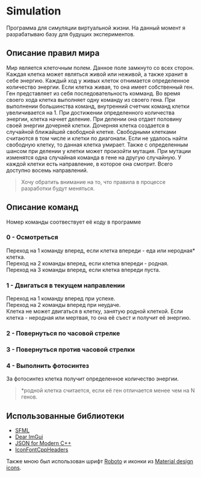 # Simulation

Программа для симуляции виртуальной жизни. На данный момент я разрабатываю базу для будущих экспериментов.

## Описание правил мира
Мир является клеточным полем. Данное поле замкнуто со всех сторон. Каждая клетка может являться живой или неживой, а также хранит в себе энергию.
Каждый ход у живых клеток отнимается определенное количество энергии. Если клетка живая, то она имеет собственный ген.
Ген представляет из себя последовательность комманд. Во время своего хода клетка выполняет одну команду из своего гена.
При выполнении большинства команд, внутренний счетчик команд клетки увеличивается на 1. При достижении определенного количества энергии, клетка начнет деление.
При делении она отдает половину своей энергии дочерней клетки. Дочерняя клетка создается в случайной ближайшей свободной клетке. Свободными клетками считаются в том числе и клетки по диагонали.
Если не удалось найти свободную клетку, то данная клетка умирает. Также с определенным шансом при делении у клетки может произойти мутация.
При мутации изменятся одна случайная команда в гене на другую случайную. У каждой клетки есть направление, в которое она смотрит. Всего доступно восемь направлений.
> Хочу обратить внимание на то, что правила в процессе разработки будут меняться.

## Описание команд
Номер команды соотвествует её коду в программе

### 0 - Осмотреться  
Переход на 1 команду вперед, если клетка впереди - еда или неродная* клетка.  
Переход на 2 команды вперед, если клетка впереди - родная.  
Переход на 3 команды вперед, если клетка впереди пуста.  
### 1 - Двигаться в текущем направлении  
Переход на 1 команду вперед при успехе.  
Переход на 2 команды вперед при неудаче.  
Клетка не может двигаться в клетку, занятую родной клеткой. Если клетка - неродная или мертвая, то она её съест и получит её энергию.  
### 2 - Повернуться по часовой стрелке  
### 3 - Повернуться против часовой стрелки  
### 4 - Выполнить фотосинтез  
За фотосинтез клетка получит определенное количество энергии.  
>*родной клетка считается, если её ген отличается менее чем на N генов.

## Использованные библиотеки
* [SFML](https://www.sfml-dev.org/)
* [Dear ImGui](https://github.com/ocornut/imgui)
* [JSON for Modern C++](https://github.com/nlohmann/json)
* [IconFontCppHeaders](https://github.com/juliettef/IconFontCppHeaders)

Также мною был использован шрифт [Roboto](https://github.com/googlefonts/roboto) и иконки из [Material design icons](https://github.com/google/material-design-icons).
